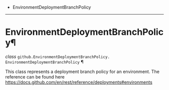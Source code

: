   + EnvironmentDeploymentBranchPolicy

* * *
# EnvironmentDeploymentBranchPolicy¶

_class_ `github.EnvironmentDeploymentBranchPolicy.`  `EnvironmentDeploymentBranchPolicy` ¶

This class represents a deployment branch policy for an environment. The reference can be found here https://docs.github.com/en/rest/reference/deployments#environments
